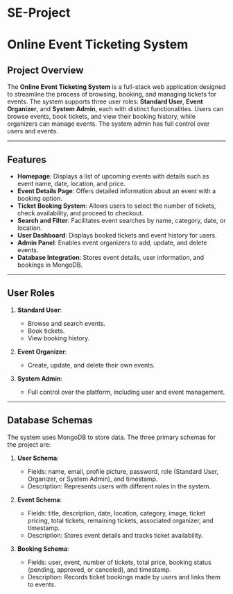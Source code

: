# SE-Project
# Online Event Ticketing System

## Project Overview
The **Online Event Ticketing System** is a full-stack web application designed to streamline the process of browsing, booking, and managing tickets for events. The system supports three user roles: **Standard User**, **Event Organizer**, and **System Admin**, each with distinct functionalities. Users can browse events, book tickets, and view their booking history, while organizers can manage events. The system admin has full control over users and events.

---

## Features
- **Homepage**: Displays a list of upcoming events with details such as event name, date, location, and price.
- **Event Details Page**: Offers detailed information about an event with a booking option.
- **Ticket Booking System**: Allows users to select the number of tickets, check availability, and proceed to checkout.
- **Search and Filter**: Facilitates event searches by name, category, date, or location.
- **User Dashboard**: Displays booked tickets and event history for users.
- **Admin Panel**: Enables event organizers to add, update, and delete events.
- **Database Integration**: Stores event details, user information, and bookings in MongoDB.

---

## User Roles
1. **Standard User**: 
   - Browse and search events.
   - Book tickets.
   - View booking history.

2. **Event Organizer**:
   - Create, update, and delete their own events.

3. **System Admin**:
   - Full control over the platform, including user and event management.

---

## Database Schemas
The system uses MongoDB to store data. The three primary schemas for the project are:

1. **User Schema**:
   - Fields: name, email, profile picture, password, role (Standard User, Organizer, or System Admin), and timestamp.
   - Description: Represents users with different roles in the system.

2. **Event Schema**:
   - Fields: title, description, date, location, category, image, ticket pricing, total tickets, remaining tickets, associated organizer, and timestamp.
   - Description: Stores event details and tracks ticket availability.

3. **Booking Schema**:
   - Fields: user, event, number of tickets, total price, booking status (pending, approved, or canceled), and timestamp.
   - Description: Records ticket bookings made by users and links them to events.


